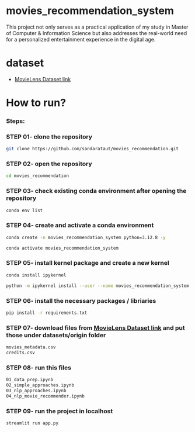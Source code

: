 # movies_recommendation_system

This project not only serves as a practical application of my study in Master of Computer & Information Science but also addresses the real-world need for a personalized entertainment experience in the digital age.

# dataset

- [MovieLens Dataset link](https://www.kaggle.com/datasets/rounakbanik/the-movies-dataset/data)

# How to run?

### Steps:

### STEP 01- clone the repository

```bash
git clone https://github.com/sandarataut/movies_recommendation.git
```

### STEP 02- open the repository

```bash
cd movies_recommendation
```

### STEP 03- check existing conda environment after opening the repository

```bash
conda env list
```

### STEP 04- create and activate a conda environment

```bash
conda create -n movies_recommendation_system python=3.12.8 -y
```

```bash
conda activate movies_recommendation_system
```

### STEP 05- install kernel package and create a new kernel

```bash
conda install ipykernel
```

```bash
python -m ipykernel install --user --name movies_recommendation_system --display-name "movies_recommendation_system"
```

### STEP 06- install the necessary packages / libriaries

```bash
pip install -r requirements.txt
```

### STEP 07- download files from [MovieLens Dataset link](https://www.kaggle.com/datasets/rounakbanik/the-movies-dataset/data) and put those under datasets/origin folder

```bash
movies_metadata.csv
credits.csv
```

### STEP 08- run this files

```bash
01_data_prep.ipynb
02_simple_approaches.ipynb
03_nlp_approaches.ipynb
04_nlp_movie_recommender.ipynb
```

### STEP 09- run the project in localhost

```bash
streamlit run app.py
```
